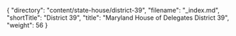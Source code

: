 {
  "directory": "content/state-house/district-39",
  "filename": "_index.md",
  "shortTitle": "District 39",
  "title": "Maryland House of Delegates District 39",
  "weight": 56
}
